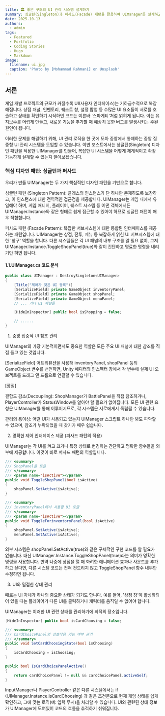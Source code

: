 ```yaml
---
title: 🏛️ 좋은 구조의 UI 관리 시스템 설계하기
summary: 싱글턴(Singleton)과 퍼사드(Facade) 패턴을 활용하여 UIManager를 설계하고, 복잡하게 얽힌 UI들을 중앙에서 효율적으로 관리하는 방법에 대해 Unity C# 코드를 예시로 알아봅니다.
date: 2025-10-13
authors:
  - admin
tags:
  - Featured
  - Portfolio
  - Coding Stories
  - Hugo
  - Markdown
image:
  filename: ui.jpg
  caption: 'Photo by [Mohammad Rahmani] on Unsplash'
---
```


## 서론

게임 개발 프로젝트의 규모가 커질수록 UI(사용자 인터페이스)는 기하급수적으로 복잡해집니다. 상점 패널, 인벤토리, 퀘스트 창, 설정 팝업 등 수많은 UI 요소들이 서로를 호출하고 상태를 확인하기 시작하면 코드는 이른바 '스파게티'처럼 얽히게 됩니다. 이는 유지보수를 어렵게 만들고, 새로운 기능을 추가할 때 예상치 못한 버그를 발생시키는 주된 원인이 됩니다.

이러한 문제를 해결하기 위해, UI 관리 로직을 한 곳에 모아 중앙에서 통제하는 중앙 집중형 UI 관리 시스템을 도입할 수 있습니다. 이번 포스트에서는 싱글턴(Singleton) 디자인 패턴을 적용한 UIManager를 만들어, 복잡한 UI 시스템을 어떻게 체계적이고 확장 가능하게 설계할 수 있는지 알아보겠습니다.

### 핵심 디자인 패턴: 싱글턴과 퍼사드

우리가 만들 UIManager는 두 가지 핵심적인 디자인 패턴을 기반으로 합니다.

싱글턴 패턴 (Singleton Pattern): 클래스의 인스턴스가 단 하나만 존재하도록 보장하고, 이 인스턴스에 대한 전역적인 접근점을 제공합니다. UIManager는 게임 내에서 유일해야 하며, 게임 매니저, 플레이어, 퀘스트 시스템 등 어떤 객체에서든 UIManager.Instance와 같은 형태로 쉽게 접근할 수 있어야 하므로 싱글턴 패턴이 매우 적합합니다.

퍼사드 패턴 (Facade Pattern): 복잡한 서브시스템에 대한 통합된 인터페이스를 제공하는 패턴입니다. UIManager는 상점, 전투, 메뉴 등 복잡하게 얽힌 UI 서브시스템에 대한 '창구' 역할을 합니다. 다른 시스템들은 각 UI 패널의 내부 구조를 알 필요 없이, 그저 UIManager.Instance.ToggleShopPanel(true)와 같이 간단하고 명료한 명령을 내리기만 하면 됩니다.

#### 1.1.UIManager.cs 코드 분석
```csharp
public class UIManager : DestroySingleton<UIManager>
{
    [Title("제어가 잦은 UI 등록")] 
    [SerializeField] private GameObject inventoryPanel;
    [SerializeField] private GameObject shopPanel;
    [SerializeField] private GameObject menuPanel;
    // ... 기타 UI 패널들

    [HideInInspector] public bool isShopping = false;

    // ......
}
```
1. 중앙 집중식 UI 참조 관리

UIManager의 가장 기본적이면서도 중요한 역할은 모든 주요 UI 패널에 대한 참조를 직접 들고 있는 것입니다.

[SerializeField] 어트리뷰션을 사용해 inventoryPanel, shopPanel 등의 GameObject 변수를 선언하면, Unity 에디터의 인스펙터 창에서 각 변수에 실제 UI 오브젝트를 드래그 앤 드롭으로 연결할 수 있습니다.

[장점]

결합도 감소(Decoupling): ShopManager가 BattlePanel을 직접 참조하거나, PlayerController가 StatusWindow를 알아야 할 필요가 없어집니다. 모든 UI 관련 요청은 UIManager를 통해 이루어지므로, 각 시스템은 서로에게서 독립될 수 있습니다.

관리의 용이성: 어떤 UI가 사용되고 있는지 UIManager 스크립트 하나만 봐도 파악할 수 있으며, 참조가 누락되었을 때 찾기가 매우 쉽습니다.

2. 명확한 제어 인터페이스 제공 (퍼사드 패턴의 적용)

UIManager는 각 UI를 켜고 끄거나 특정 상태로 변경하는 간단하고 명확한 함수들을 외부에 제공합니다. 이것이 바로 퍼사드 패턴의 역할입니다.

```csharp
/// <summary>
/// ShopPanel을 토글
/// </summary>
/// <param name="isActive"></param>
public void ToggleShopPanel(bool isActive)
{
    shopPanel.SetActive(isActive);
}

/// <summary>
/// inventoryPanel에서 사용할 UI 토글
/// </summary>
/// <param name="isActive"></param>
public void ToggleForinventoryPanel(bool isActive)
{
    shopPanel.SetActive(isActive);
    menuPanel.SetActive(isActive);
}
```

외부 시스템은 shopPanel.SetActive(true)와 같은 구체적인 구현 코드를 알 필요가 없습니다. 대신 UIManager.Instance.ToggleShopPanel(true)라는 의미가 명확한 명령을 사용합니다. 만약 나중에 상점을 열 때 화려한 애니메이션 효과나 사운드를 추가하고 싶다면, 다른 시스템 코드는 전혀 건드리지 않고 ToggleShopPanel 함수 내부만 수정하면 됩니다.

3. UI와 밀접한 상태 관리

때로는 UI 자체가 하나의 중요한 상태가 되기도 합니다. 예를 들어, '상점 창'이 활성화되어 있을 때는 플레이어가 다른 UI를 클릭하거나 캐릭터를 움직일 수 없어야 합니다.

UIManager는 이러한 UI 관련 상태를 관리하기에 최적의 장소입니다.

```csharp
[HideInInspector] public bool isCardChoosing = false;

/// <summary>
/// CardChoicePanel의 상호작용 가능 여부 관리
/// </summary>
public void SetCardChoosingState(bool isChoosing)
{
    isCardChoosing = isChoosing;
}

public bool IsCardChoicePanelActive()
{
    return cardChoicePanel != null && cardChoicePanel.activeSelf;
}
```

InputManager나 PlayerController 같은 다른 시스템에서는 if (UIManager.Instance.isCardChoosing) 과 같은 조건문으로 현재 게임 상태를 쉽게 확인하고, 그에 맞는 로직(예: 입력 무시)을 처리할 수 있습니다. UI와 관련된 상태 정보가 UIManager에 모여있어 코드의 흐름을 추적하기 쉬워집니다.

